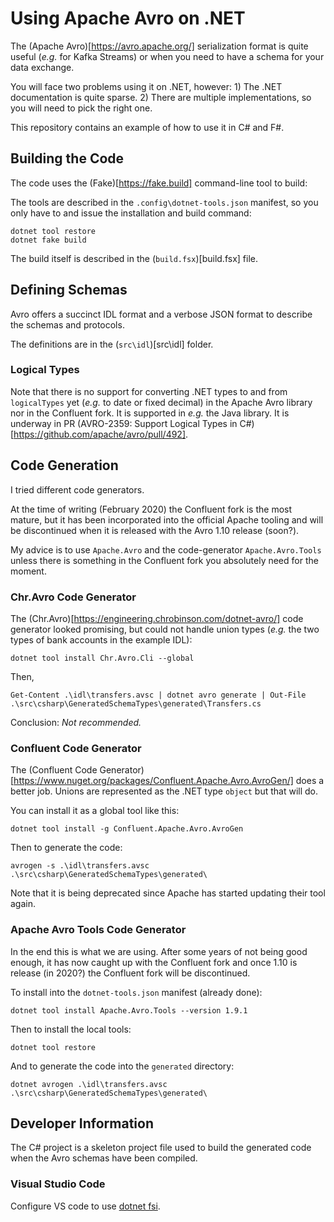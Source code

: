 # Using Apache Avro on .NET

The (Apache Avro)[https://avro.apache.org/] serialization format is quite useful (_e.g._ for Kafka Streams) or 
when you need to have a schema for your data exchange.

You will face two problems using it on .NET, however:
    1) The .NET documentation is quite sparse.
    2) There are multiple implementations, so you will need to pick the right one.

This repository contains an example of how to use it in C# and F#.

## Building the Code

The code uses the (Fake)[https://fake.build] command-line tool to build:

The tools are described in the `.config\dotnet-tools.json` manifest, 
so you only have to and issue the installation and build command:

    dotnet tool restore
    dotnet fake build

The build itself is described in the (`build.fsx`)[build.fsx] file.


## Defining Schemas

Avro offers a succinct IDL format and a verbose JSON format to describe 
the schemas and protocols.

The definitions are in the (`src\idl`)[src\idl] folder.

### Logical Types
Note that there is no support for converting .NET types to and from `logicalTypes` yet (_e.g._ to date or fixed decimal) in the Apache Avro library nor in the Confluent fork.
It is supported in _e.g._ the Java library. It is underway in PR (AVRO-2359: Support Logical Types in C#)[https://github.com/apache/avro/pull/492].


## Code Generation
I tried different code generators.

At the time of writing (February 2020) the Confluent fork is the most mature,
but it has been incorporated into the official Apache tooling and
will be discontinued when it is released with the Avro 1.10 release (soon?).

My advice is to use `Apache.Avro` and the code-generator `Apache.Avro.Tools` unless
there is something in the Confluent fork you absolutely need for the moment.

### Chr.Avro Code Generator

The (Chr.Avro)[https://engineering.chrobinson.com/dotnet-avro/] code generator looked promising, but
could not handle union types (_e.g._ the two types of bank accounts in the example IDL):

    dotnet tool install Chr.Avro.Cli --global

Then, 

    Get-Content .\idl\transfers.avsc | dotnet avro generate | Out-File .\src\csharp\GeneratedSchemaTypes\generated\Transfers.cs

Conclusion: *Not recommended.*

### Confluent Code Generator

The (Confluent Code Generator)[https://www.nuget.org/packages/Confluent.Apache.Avro.AvroGen/] does a better job.
Unions are represented as the .NET type `object` but that will do.

You can install it as a global tool like this:

    dotnet tool install -g Confluent.Apache.Avro.AvroGen

Then to generate the code:

    avrogen -s .\idl\transfers.avsc  .\src\csharp\GeneratedSchemaTypes\generated\

Note that it is being deprecated since Apache has started updating their tool again.

### Apache Avro Tools Code Generator

In the end this is what we are using. After some years of not being good enough, it has now caught up with the Confluent fork and
once 1.10 is release (in 2020?) the Confluent fork will be discontinued.

To install into the `dotnet-tools.json` manifest (already done):

    dotnet tool install Apache.Avro.Tools --version 1.9.1

Then to install the local tools:

    dotnet tool restore

And to generate the code into the `generated` directory:

    dotnet avrogen .\idl\transfers.avsc  .\src\csharp\GeneratedSchemaTypes\generated\





## Developer Information

The C# project is a skeleton project file used to build the generated code 
when the Avro schemas have been compiled.

### Visual Studio Code

Configure VS code to use [dotnet fsi](https://github.com/ionide/ionide-vscode-fsharp/issues/1237).


